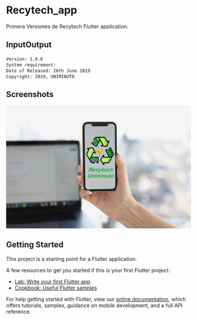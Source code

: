 # Recytech_app

Primera Versiones de Recytech Flutter application.
## InputOutput
  

    Version: 1.0.0
    System requirement: 
    Date of Released: 26th June 2019
    Copyright: 2019, UNIMINUTO
    
    
## Screenshots

![Uniminuto-Recytech](https://raw.githubusercontent.com/michaeldanielm/RecytechMovil/master/Recyetch%20Uniminuto.jpg)



## Getting Started

This project is a starting point for a Flutter application.

A few resources to get you started if this is your first Flutter project:

- [Lab: Write your first Flutter app](https://flutter.dev/docs/get-started/codelab)
- [Cookbook: Useful Flutter samples](https://flutter.dev/docs/cookbook)

For help getting started with Flutter, view our
[online documentation](https://flutter.dev/docs), which offers tutorials,
samples, guidance on mobile development, and a full API reference.
